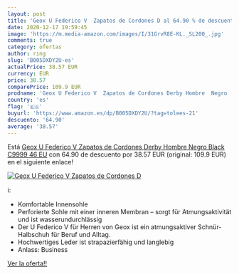 ```yaml
---
layout: post
title: 'Geox U Federico V  Zapatos de Cordones D al 64.90 % de descuento'
date: 2020-12-17 19:59:45
image: 'https://m.media-amazon.com/images/I/31GrvR8E-KL._SL200_.jpg'
comments: true
category: ofertas
author: ring
slug: 'B005DXDY2U-es'
actualPrice: 38.57 EUR
currency: EUR
price: 38.57
comparePrice: 109.9 EUR
prodname: 'Geox U Federico V  Zapatos de Cordones Derby Hombre  Negro  Black C9999   46 EU'
country: 'es'
flag: '🇪🇸'
buyurl: 'https://www.amazon.es/dp/B005DXDY2U/?tag=tolees-21'
descuento: '64.90'
average: '38.57'
---
```


Está [Geox U Federico V  Zapatos de Cordones Derby Hombre  Negro  Black C9999   46 EU](https://www.amazon.es/dp/B005DXDY2U/?tag=tolees-21) con 64.90 de descuento por 38.57 EUR (original: 109.9 EUR) en el siguiente enlace!

[![Geox U Federico V  Zapatos de Cordones D](https://m.media-amazon.com/images/I/31GrvR8E-KL._SL200_.jpg)](https://www.amazon.es/dp/B005DXDY2U/?tag=tolees-21)

ℹ️:

- Komfortable Innensohle
- Perforierte Sohle mit einer inneren Membran – sorgt für Atmungsaktivität und ist wasserundurchlässig
- Der U Federico V für Herren von Geox ist ein atmungsaktiver Schnür-Halbschuh für Beruf und Alltag.
- Hochwertiges Leder ist strapazierfähig und langlebig
- Anlass: Business

[Ver la oferta!!](https://www.amazon.es/dp/B005DXDY2U/?tag=tolees-21)
